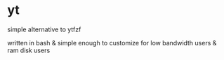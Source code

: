 # yt
simple alternative to ytfzf

written in bash & simple enough to customize
for low bandwidth users & ram disk users
